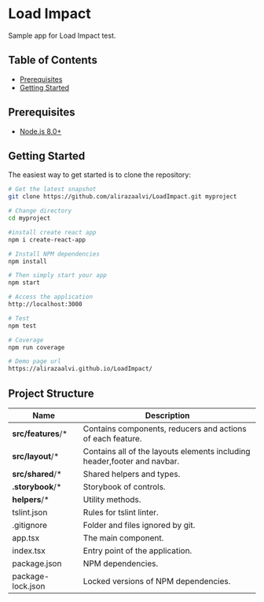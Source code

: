 # Load Impact
Sample app for Load Impact test.

Table of Contents
-----------------

- [Prerequisites](#prerequisites)
- [Getting Started](#getting-started)

Prerequisites
-------------
- [Node.js 8.0+](http://nodejs.org)

Getting Started
---------------

The easiest way to get started is to clone the repository:
```bash
# Get the latest snapshot
git clone https://github.com/alirazaalvi/LoadImpact.git myproject

# Change directory
cd myproject

#install create react app
npm i create-react-app

# Install NPM dependencies
npm install

# Then simply start your app
npm start

# Access the application
http://localhost:3000

# Test
npm test

# Coverage
npm run coverage

# Demo page url
https://alirazaalvi.github.io/LoadImpact/
```

Project Structure
-----------------

| Name                               | Description                                                  |
| ---------------------------------- | ------------------------------------------------------------ |
| **src/features**/*             | Contains components, reducers and actions of each feature.              |
| **src/layout**/*             | Contains all of the layouts elements including header,footer and navbar.              |
| **src/shared**/*             | Shared helpers and types.              |
| **.storybook**/*             | Storybook of controls.              |
| **helpers**/*        | Utility methods.             |
| tslint.json                          | Rules for tslint linter.                                     |
| .gitignore                         | Folder and files ignored by git.                             |
| app.tsx                             | The main component.                                   |
| index.tsx                             | Entry point of the application.                                   |
| package.json                       | NPM dependencies.                                            |
| package-lock.json                  | Locked versions of NPM dependencies. |

